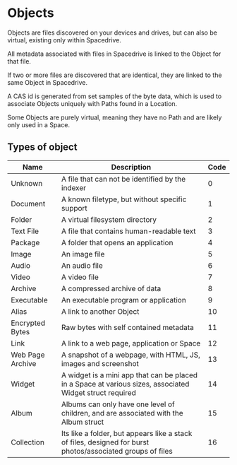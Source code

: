 # Objects


Objects are files discovered on your devices and drives, but can also be virtual, existing only within Spacedrive.
 
All metadata associated with files in Spacedrive is linked to the Object for that file. 

If two or more files are discovered that are identical, they are linked to the same Object in Spacedrive.

A CAS id is generated from set samples of the byte data, which is used to associate Objects uniquely with Paths found in a Location.

Some Objects are purely virtual, meaning they have no Path and are likely only used in a Space.



## Types of object

| Name             | Description                                                  | Code |
| ---------------- | ------------------------------------------------------------ | ---- |
| Unknown          | A file that can not be identified by the indexer             | 0    |
| Document         | A known filetype, but without specific support               | 1    |
| Folder           | A virtual filesystem directory                               | 2    |
| Text File        | A file that contains human-readable text                     | 3    |
| Package          | A folder that opens an application                           | 4    |
| Image            | An image file                                                | 5    |
| Audio            | An audio file                                                | 6    |
| Video            | A video file                                                 | 7    |
| Archive          | A compressed archive of data                                 | 8    |
| Executable       | An executable program or application                         | 9    |
| Alias            | A link to another Object                                     | 10   |
| Encrypted Bytes  | Raw bytes with self contained metadata                       | 11   |
| Link             | A link to a web page, application or Space                   | 12   |
| Web Page Archive | A snapshot of a webpage, with HTML, JS, images and screenshot | 13   |
| Widget           | A widget is a mini app that can be placed in a Space at various sizes, associated Widget struct required | 14   |
| Album            | Albums can only have one level of children, and are associated with the Album struct | 15   |
| Collection       | Its like a folder, but appears like a stack of files, designed for burst photos/associated groups of files | 16   |

